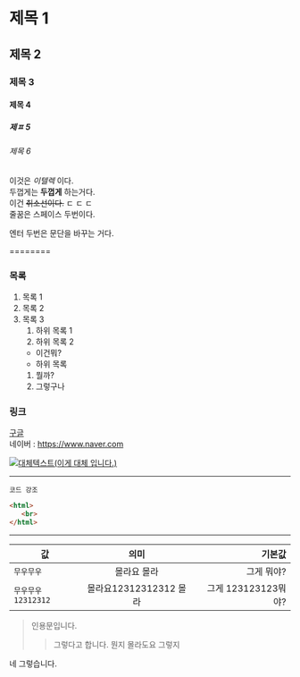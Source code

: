# 제목 1
## 제목 2
### 제목 3
#### 제목 4
##### 제ㅍ 5
###### 제목 6




이것은 *이텔렉* 이다.  
두껍게는 **두껍게** 하는거다.  
이건 ~~취소선이다.~~   ㄷ ㄷ ㄷ  
줄꿈은  스페이스 두번이다.  

엔터 두번은 문단을  바꾸는 거다.

========
### 목록
1. 목록 1
1. 목록 2
1. 목록 3
   1. 하위 목록 1
   2. 하위 목록 2
   - 이건뭐?
   - 하위 목록
    1. 뭘까?
    2. 그렇구나


### 링크
[구글](https://www.google.com)  
네이버 : <https://www.naver.com>


[![대체텍스트(이게 대체 입니다.)](https://www.gstatic.com/webp/gallery/2.jpg "호버 설명 느낌표를 쓰세요.")](https://www.naver.com)


---

`코드 강조`

```html
<html>
   <br>
</html>
```


------

| 값 | 의미 | 기본값 |
|---|:---:|---:|
|`무우무우` | 몰라요 몰라 | 그게 뭐야?|
|`무우무우12312312` | 몰라요12312312312 몰라 | 그게 123123123뭐야?|



> 인용문입니다. 
> > 그렇다고 합니다.
> 뭔지 몰라도요
> 그렇지


네 그렇습니다. 











